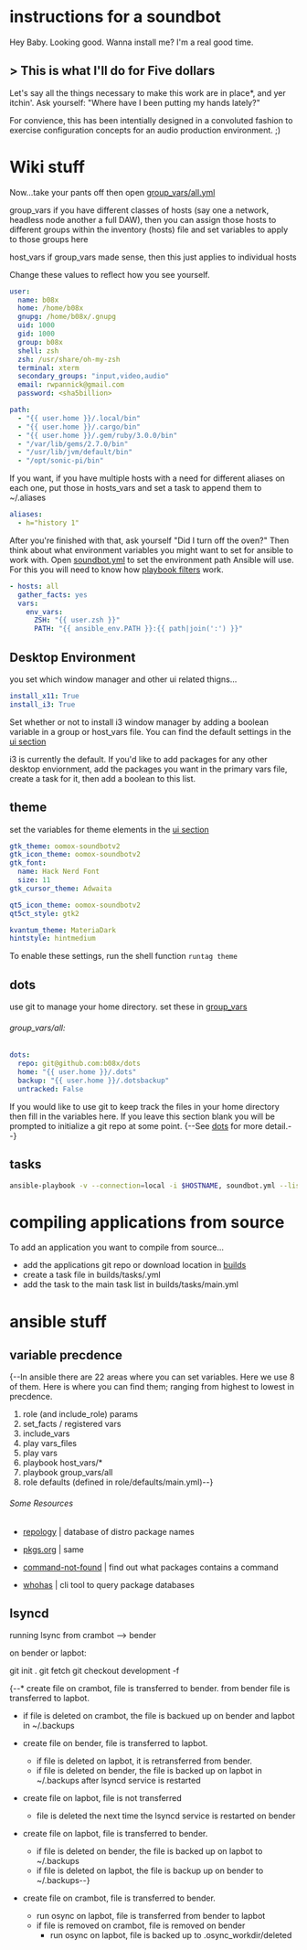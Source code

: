 # instructions for a soundbot

Hey Baby. Looking good. Wanna install me? I'm a real good time.

## > This is what I'll do for Five dollars

Let's say all the things necessary to make this work are in place*, and yer itchin'. Ask yourself: "Where have I been putting my hands lately?"

For convience, this has been intentially designed in a convoluted fashion to exercise configuration concepts for an audio production environment. ;)

# Wiki stuff

Now...take your pants off then open [group_vars/all.yml](group_vars/all.yml)

group_vars
if you have different classes of hosts (say one a network, headless node another a full DAW), then you can assign those hosts to different groups within the inventory (hosts) file and set variables to apply to those groups here

host_vars
if group_vars made sense, then this just applies to individual hosts


Change these values to reflect how you see yourself.

```yaml
user:
  name: b08x
  home: /home/b08x
  gnupg: /home/b08x/.gnupg
  uid: 1000
  gid: 1000
  group: b08x
  shell: zsh
  zsh: /usr/share/oh-my-zsh
  terminal: xterm
  secondary_groups: "input,video,audio"
  email: rwpannick@gmail.com
  password: <sha5billion>

path:
  - "{{ user.home }}/.local/bin"
  - "{{ user.home }}/.cargo/bin"
  - "{{ user.home }}/.gem/ruby/3.0.0/bin"
  - "/var/lib/gems/2.7.0/bin"
  - "/usr/lib/jvm/default/bin"
  - "/opt/sonic-pi/bin"
```

If you want, if you have multiple hosts with a need for different aliases on each one, put those in hosts_vars and set a task to append them to ~/.aliases

```yaml
aliases:
  - h="history 1"
```

After you're finished with that, ask yourself "Did I turn off the oven?" Then think about what environment variables you might want to set for ansible to work with. Open [soundbot.yml](soundbot.yml) to set the environment path Ansible will use. For this you will need to know how [playbook filters](https://docs.ansible.com/ansible/latest/user_guide/playbooks_filters.html) work.

```yaml
- hosts: all
  gather_facts: yes
  vars:
    env_vars:
      ZSH: "{{ user.zsh }}"
      PATH: "{{ ansible_env.PATH }}:{{ path|join(':') }}"
```

## Desktop Environment

you set which window manager and other ui related thigns...

```yaml
install_x11: True
install_i3: True
```
Set whether or not to install i3 window manager by adding a boolean variable in a group or host_vars file. You can find the default settings in the [ui section](roles/base/defaults/main.yml)

i3 is currently the default. If you'd like to add packages for any other desktop enviornment, add the packages you want in the primary vars file, create a task for it, then add a boolean to this list.


## theme

set the variables for theme elements in the [ui section](roles/base/defaults/main.yml)

```yaml
gtk_theme: oomox-soundbotv2
gtk_icon_theme: oomox-soundbotv2
gtk_font:
  name: Hack Nerd Font
  size: 11
gtk_cursor_theme: Adwaita

qt5_icon_theme: oomox-soundbotv2
qt5ct_style: gtk2

kvantum_theme: MateriaDark
hintstyle: hintmedium
```

To enable these settings, run the shell function `runtag theme`

## dots
use git to manage your home directory. set these in [group_vars](group_vars/all.yml)

###### group_vars/all:
```yaml
dots:
  repo: git@github.com:b08x/dots
  home: "{{ user.home }}/.dots"
  backup: "{{ user.home }}/.dotsbackup"
  untracked: False
```

If you would like to use git to keep track the files in your home directory then fill in the variables here. If you leave this section blank you will be prompted to initialize a git repo at some point. {--See [dots](roles/soundbot/README.md) for more detail.--}


## tasks

```bash
ansible-playbook -v --connection=local -i $HOSTNAME, soundbot.yml --list-tasks
```

# compiling applications from source
To add an application you want to compile from source...
* add the applications git repo or download location in [builds](roles/builds/defaults/main.yml)
* create a task file in builds/tasks/<appname>.yml
* add the task to the main task list in builds/tasks/main.yml

# ansible stuff

## variable precdence
{--In ansible there are 22 areas where you can set variables. Here we use 8 of them. Here is where you can find them; ranging from highest to lowest in precdence.

1. role (and include_role) params
2. set_facts / registered vars
3. include_vars
4. play vars_files
5. play vars
6. playbook host_vars/*
7. playbook group_vars/all
8. role defaults (defined in role/defaults/main.yml)--}



###### Some Resources


- [repology](https://repology.org/) | database of distro package names

- [pkgs.org](https://pkgs.org/) | same

- [command-not-found](https://command-not-found.com/) | find out what packages contains a command

- [whohas](https://github.com/whohas/whohas) | cli tool to query package databases

## lsyncd

running lsync from crambot --> bender

on bender or lapbot:

git init .
git fetch
git checkout development -f


{--* create file on crambot, file is transferred to bender. from bender file is transferred to lapbot.
  - if file is deleted on crambot, the file is backued up on bender and lapbot in ~/.backups


* create file on bender, file is transferred to lapbot.
  - if file is deleted on lapbot, it is retransferred from bender.
  - if file is deleted on bender, the file is backed up on lapbot in ~/.backups after lsyncd service is restarted

* create file on lapbot, file is not transferred
  - file is deleted the next time the lsyncd service is restarted on bender

* create file on lapbot, file is transferred to bender.
  - if file is deleted on bender, the file is backed up on lapbot to ~/.backups
  - if file is deleted on lapbot, the file is backup up on bender to ~/.backups--}

* create file on crambot, file is transferred to bender.
  - run osync on lapbot, file is transferred from bender to lapbot
  - if file is removed on crambot, file is removed on bender
    - run osync on lapbot, file is backed up to .osync_workdir/deleted
